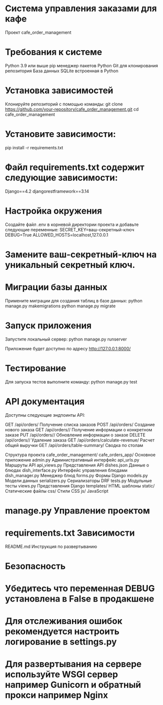 # Система управления заказами для кафе
Проект cafe_order_management

# Требования к системе
Python 3.9 или выше
pip менеджер пакетов Python
Git для клонирования репозитория
База данных SQLite встроенная в Python

# Установка зависимостей
Клонируйте репозиторий с помощью команды:
git clone https://github.com/your-repository/cafe_order_management.git
cd cafe_order_management

# Установите зависимости:
pip install -r requirements.txt

# Файл requirements.txt содержит следующие зависимости:
Django==4.2
djangorestframework==3.14

# Настройка окружения
Создайте файл .env в корневой директории проекта и добавьте следующие переменные:
SECRET_KEY=ваш-секретный-ключ
DEBUG=True
ALLOWED_HOSTS=localhost,127.0.0.1

# Замените ваш-секретный-ключ на уникальный секретный ключ.

# Миграции базы данных
Примените миграции для создания таблиц в базе данных:
python manage.py makemigrations
python manage.py migrate

# Запуск приложения
Запустите локальный сервер:
python manage.py runserver

Приложение будет доступно по адресу http://127.0.0.1:8000/

# Тестирование
Для запуска тестов выполните команду:
python manage.py test

# API документация
Доступны следующие эндпоинты API:

GET /api/orders/ Получение списка заказов
POST /api/orders/ Создание нового заказа
GET /api/orders/<id>/ Получение информации о конкретном заказе
PUT /api/orders/<id>/ Обновление информации о заказе
DELETE /api/orders/<id>/ Удаление заказа
GET /api/orders/calculate-revenue/ Расчет общей выручки
GET /api/orders/table-summary/ Сводка по столам

Структура проекта
cafe_order_management/
cafe_orders_app/ Основное приложение
admin.py Административный интерфейс
api_urls.py Маршруты API
api_views.py Представления API
dishes.json Данные о блюдах
dish_interface.py Интерфейс управления блюдами
dish_manager.py Менеджер блюд
forms.py Формы Django
models.py Модели данных
serializers.py Сериализаторы DRF
tests.py Модульные тесты
views.py Представления Django
templates/ HTML шаблоны
static/ Статические файлы
css/ Стили CSS
js/ JavaScript
# manage.py Управление проектом
# requirements.txt Зависимости
README.md Инструкция по развертыванию

# Безопасность
# Убедитесь что переменная DEBUG установлена в False в продакшене
# Для отслеживания ошибок рекомендуется настроить логирование в settings.py
# Для развертывания на сервере используйте WSGI сервер например Gunicorn и обратный прокси например Nginx

